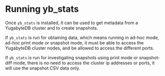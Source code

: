 # Running yb_stats

Once `yb_stats` is installed, it can be used to get metadata from a YugabyteDB cluster and to create snapshots.

If `yb_stats` is run for obtaining data, which means running in ad-hoc mode, ad-hoc print mode or snapshot mode, it must be able to access the YugabyteDB cluster nodes, and be allowed to access the different ports. 

If `yb_stats` is run for investigating snapshots using print mode or snapshot-diff mode, there is no need to access the cluster ip addresses or ports, it will use the snapshot CSV data only.
